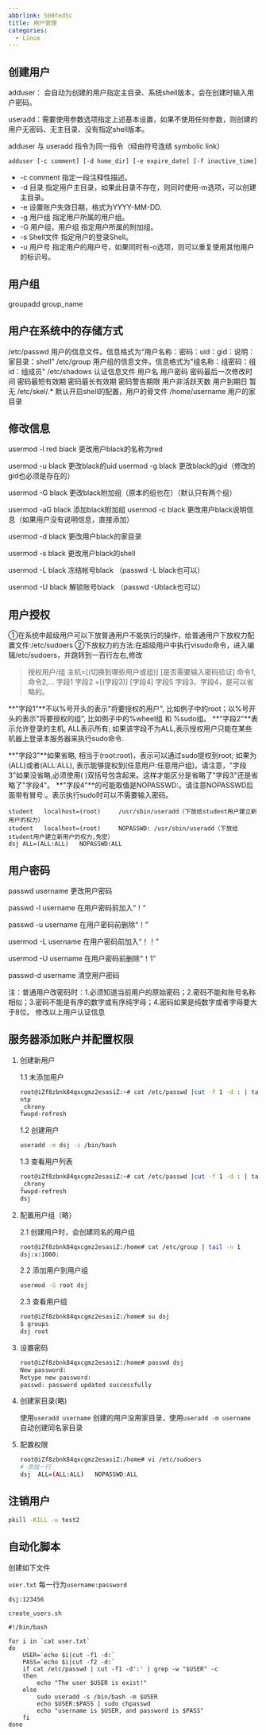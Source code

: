 ```yaml
---
abbrlink: 500fed5c
title: 用户管理
categories:
  - Linux
---
```

## 创建用户

adduser： 会自动为创建的用户指定主目录、系统shell版本，会在创建时输入用户密码。

useradd：需要使用参数选项指定上述基本设置，如果不使用任何参数，则创建的用户无密码、无主目录、没有指定shell版本。

adduser 与 useradd 指令为同一指令（经由符号连结 symbolic link）

```sh
adduser [-c comment] [-d home_dir] [-e expire_date] [-f inactive_time] [-g initial_group] [-G group[,...]] [-m [-k skeleton_dir] | -M] [-p passwd] [-s shell] [-u uid [ -o]] [-n] [-r] loginid
```

- -c comment 指定一段注释性描述。
- -d 目录 指定用户主目录，如果此目录不存在，则同时使用-m选项，可以创建主目录。
- -e 设置账户失效日期，格式为YYYY-MM-DD.
- -g 用户组 指定用户所属的用户组。
- -G 用户组，用户组 指定用户所属的附加组。
- -s Shell文件 指定用户的登录Shell。
- -u 用户号 指定用户的用户号，如果同时有-o选项，则可以重复使用其他用户的标识号。



## 用户组

groupadd group_name

##  **用户在系统中的存储方式**
/etc/passwd 用户的信息文件。信息格式为“用户名称：密码：uid：gid：说明：家目录：shell”
/etc/group 用户组的信息文件。信息格式为"组名称：组密码：组id：组成员"
/etc/shadows 认证信息文件	用户名 用户密码 密码最后一次修改时间 密码最短有效期 密码最长有效期 密码警告期限 用户非活跃天数 用户到期日 暂无
/etc/skel/.* 默认开启shell的配置，用户的骨文件
/home/username 用户的家目录

## 修改信息

usermod -l red black 更改用户black的名称为red

usermod -u black 更改black的uid
usermod -g black 更改black的gid（修改的gid也必须是存在的）

usermod -G black 更改black附加组（原本的组也在）（默认只有两个组）

usermod -aG black 添加black附加组
usermod -c black 更改用户black说明信息（如果用户没有说明信息，直接添加）

usermod -d black 更改用户black的家目录

usermod -s black 更改用户black的shell

usermod -L black 冻结帐号black （passwd -L black也可以）

usermod -U black 解锁账号black （passwd -Ublack也可以）

## **用户授权**
①在系统中超级用户可以下放普通用户不能执行的操作，给普通用户下放权力配置文件:/etc/sudoers
②下放权力的方法:在超级用户中执行visudo命令，进入编辑/etc/sudoers，并跳转到一百行左右,修改

>授权用户/组 主机=[(切换到哪些用户或组)] [是否需要输入密码验证] 命令1,命令2,...
>字段1 字段2 =[(字段3)] [字段4] 字段5
>字段3、字段4，是可以省略的。

**"字段1"**不以%号开头的表示"将要授权的用户", 比如例子中的root；以%号开头的表示"将要授权的组", 比如例子中的%wheel组 和 %sudo组。
**"字段2"**表示允许登录的主机, ALL表示所有; 如果该字段不为ALL,表示授权用户只能在某些机器上登录本服务器来执行sudo命令. 

**"字段3"**如果省略, 相当于(root:root)，表示可以通过sudo提权到root; 如果为(ALL)或者(ALL:ALL), 表示能够提权到(任意用户:任意用户组)。请注意，"字段3"如果没省略,必须使用( )双括号包含起来。这样才能区分是省略了"字段3"还是省略了"字段4"。
**"字段4"**的可能取值是NOPASSWD:。请注意NOPASSWD后面带有冒号:。表示执行sudo时可以不需要输入密码。

```shell
student   localhost=(root)     /usr/sbin/useradd（下放给student用户建立新用户的权力）
student   localhost=(root)     NOPASSWD: /usr/sbin/useradd（下放给student用户建立新用户的权力,免密）
dsj	ALL=(ALL:ALL)	NOPASSWD:ALL
```

## 用户密码

passwd username 更改用户密码

passwd -l username 在用户密码前加入“！”

passwd -u username 在用户密码前删除“！”

usermod -L username 在用户密码前加入“！！”

usermod -U username 在用户密码前删除“！1”

passwd-d username 清空用户密码

注：普通用户改密码时：1.必须知道当前用户的原始密码；2.密码不能和账号名称相似；3.密码不能是有序的数字或有序纯字母；4.密码如果是纯数字或者字母要大于8位。
修改以上用户认证信息





## 服务器添加账户并配置权限

1. 创建新用户

   1.1 未添加用户

   ```bash
   root@iZf8zbnk84qxcgmz2esasiZ:~# cat /etc/passwd |cut -f 1 -d : | tail -n 3
   ntp
   _chrony
   fwupd-refresh
   ```

   1.2 创建用户

   ```bash
   useradd -m dsj -s /bin/bash
   ```

   1.3 查看用户列表
   
   ```bash
   root@iZf8zbnk84qxcgmz2esasiZ:~# cat /etc/passwd |cut -f 1 -d : | tail -n 3
   _chrony
   fwupd-refresh
   dsj
   ```
   
2. 配置用户组（略）

   2.1 创建用户时，会创建同名的用户组

   ```bash
   root@iZf8zbnk84qxcgmz2esasiZ:/home# cat /etc/group | tail -n 1
   dsj:x:1000:
   ```

   2.2 添加用户到用户组

   ```bash
   usermod -G root dsj
   ```

   2.3 查看用户组

   ```bash
   root@iZf8zbnk84qxcgmz2esasiZ:/home# su dsj
   $ groups
   dsj root
   ```

3. 设置密码

   ```bash
   root@iZf8zbnk84qxcgmz2esasiZ:/home# passwd dsj
   New password:
   Retype new password:
   passwd: password updated successfully
   ```

4. 创建家目录(略)

   使用`useradd username` 创建的用户没用家目录，使用`useradd -m username `自动创建同名家目录

5. 配置权限

   ```bash
   root@iZf8zbnk84qxcgmz2esasiZ:/home# vi /etc/sudoers
   # 添加一行
   dsj	ALL=(ALL:ALL)	NOPASSWD:ALL
   ```

   

## 注销用户

```bash
pkill -KILL -u test2
```





## 自动化脚本

创建如下文件

`user.txt` 每一行为`username:password`

```
dsj:123456
```

`create_users.sh`

```shell
#!/bin/bash 

for i in `cat user.txt` 
do 
    USER=`echo $i|cut -f1 -d:` 
    PASS=`echo $i|cut -f2 -d:` 
    if cat /etc/passwd | cut -f1 -d':' | grep -w "$USER" -c
    then 
        echo "The user $USER is exist!" 
    else 
        sudo useradd -s /bin/bash -m $USER 
        echo $USER:$PASS | sudo chpasswd
        echo "username is $USER, and password is $PASS" 
    fi 
done 
```


